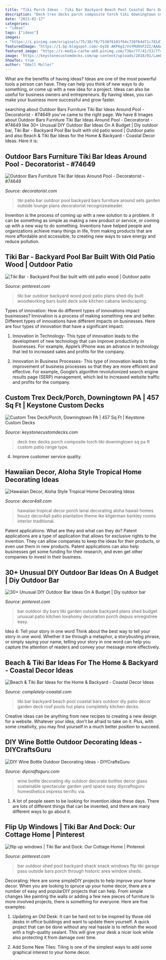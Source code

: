 ```yaml
---
title: "Tiki Porch Ideas - Tiki Bar Backyard Beach Pool Coastal Bars Outdoor Diy Patio Decor Garden Deck Roof Pools Hut Plans Completely Kitchen Decks"
description: "Deck trex decks porch composite torch tiki downingtown sq pa ft custom patio range type"
date: "2023-02-17"
categories:
- "ideas"
tags: ["ideas"]
images:
- "https://i.pinimg.com/originals/75/38/f6/7538f6101f64c720f64d71c781d7b476.jpg"
featuredImage: "https://1.bp.blogspot.com/-OyIE-AKP6gI/VvYMd9SF2ZI/AAAAAAABJb0/W2Gvn3qTP_0KkpGPqOkJZO1v91VcEYp-w/s1600/diy-tiki-bar-building-plan.jpg"
featured_image: "https://s-media-cache-ak0.pinimg.com/736x/7f/41/53/7f4153508e6f4cac4c5511282cf5fe7d.jpg"
image: "https://keystonecustomdecks.com/wp-content/uploads/2018/01/Lambert1-Copy.jpg"
ShowToc: true
author: "Odell Muller"
---
```



What are the benefits of having ideas?
Ideas are one of the most powerful tools a person can have. They can help you think of new ways to do something, or come up with a new idea for a project. Ideas can also be useful for business owners and entrepreneurs. By having ideas, you can make your business more successful and grow faster.

	

		
searching about Outdoor Bars Furniture Tiki Bar Ideas Around Pool - Decoratorist - #74649 you've came to the right page. We have 8 Images about Outdoor Bars Furniture Tiki Bar Ideas Around Pool - Decoratorist - #74649 like 30+ Unusual DIY Outdoor Bar Ideas On A Budget | Diy outdoor bar, Tiki Bar - Backyard Pool Bar built with old patio wood | Outdoor patio and also Beach &amp; Tiki Bar Ideas for the Home &amp; Backyard - Coastal Decor Ideas. Here it is:
		
    
## Outdoor Bars Furniture Tiki Bar Ideas Around Pool - Decoratorist - #74649

<img loading=lazy src="https://cdn.decoratorist.com/wp-content/uploads/outdoor-bars-furniture-tiki-bar-ideas-around-pool-853663.jpg" onerror="this.onerror=null;this.src='https://tse4.mm.bing.net/th?id=OIP.pBh5_16rJcnTNZ9HBThMRwHaFj&amp;pid=15.1';" alt="Outdoor Bars Furniture Tiki Bar Ideas Around Pool - Decoratorist - #74649">

_Source: decoratorist.com_

>tiki patio bar outdoor pool backyard bars furniture around sets garden outside lounge plans decoratorist recognizealeader. 

	

Invention is the process of coming up with a new solution to a problem. It can be something as simple as making a new product or service, or coming up with a new way to do something. Inventions have helped people and organizations achieve many things in life, from making products that are more affordable and accessible, to creating new ways to save energy and reduce pollution.

    
## Tiki Bar - Backyard Pool Bar Built With Old Patio Wood | Outdoor Patio

<img loading=lazy src="https://i.pinimg.com/originals/75/38/f6/7538f6101f64c720f64d71c781d7b476.jpg" onerror="this.onerror=null;this.src='https://tse1.mm.bing.net/th?id=OIP.G5hpkRUOV8VE7Ni6RYPoQgHaFj&amp;pid=15.1';" alt="Tiki Bar - Backyard Pool Bar built with old patio wood | Outdoor patio">

_Source: pinterest.com_

>tiki bar outdoor backyard wood pool patio plans shed diy built woodworking bars build deck side kitchen cabana landscaping. 

	

Types of innovation: How do different types of innovations impact businesses?
Innovation is a process of making something new and better. Different types of innovations have different impacts on businesses. Here are four types of innovation that have a significant impact:
1. Innovation in Technology- This type of innovation leads to the development of new technology that can improve productivity in businesses. For example, Apple’s iPhone was an advance in technology that led to increased sales and profits for the company.

2. Innovation in Business Processes- This type of innovation leads to the improvement of business processes so that they are more efficient and effective. For example, Google’s algorithm revolutionized search engine results page (SERP) management, which led to increased website traffic and profits for the company.


    
## Custom Trex Deck/Porch, Downingtown PA | 457 Sq Ft | Keystone Custom Decks

<img loading=lazy src="https://keystonecustomdecks.com/wp-content/uploads/2018/01/Lambert1-Copy.jpg" onerror="this.onerror=null;this.src='https://tse2.mm.bing.net/th?id=OIP.-Zb64GXVVM5m8P86PnylLwHaFS&amp;pid=15.1';" alt="Custom Trex Deck/Porch, Downingtown PA | 457 Sq Ft | Keystone Custom Decks">

_Source: keystonecustomdecks.com_

>deck trex decks porch composite torch tiki downingtown sq pa ft custom patio range type. 

	

4. Improve customer service quality.

    
## Hawaiian Decor, Aloha Style Tropical Home Decorating Ideas

<img loading=lazy src="http://www.decor4all.com/wp-content/uploads/2012/02/tropical-home-decorating-theme-hawaiian-decor-7.jpg" onerror="this.onerror=null;this.src='https://tse4.mm.bing.net/th?id=OIP.URSBoElgVYowuoObP1SpUgHaKN&amp;pid=15.1';" alt="Hawaiian Decor, Aloha Style Tropical Home Decorating Ideas">

_Source: decor4all.com_

>hawaiian tropical decor porch lanai decorating aloha hawaii homes houzz decor4all patio plantation theme ike kligerman barkley rooms interior traditional. 

	

Patent applications: What are they and what can they do?
Patent applications are a type of application that allows for exclusive rights to the invention. They can allow companies to keep the ideas for their products, or even use them in new products. Patent applications can also help businesses get some funding for their research, and even get other companies to invest in their business.

    
## 30+ Unusual DIY Outdoor Bar Ideas On A Budget | Diy Outdoor Bar

<img loading=lazy src="https://i.pinimg.com/originals/8f/31/12/8f31128d18ca5e9d0e0ea9ee4b526fe3.jpg" onerror="this.onerror=null;this.src='https://tse4.mm.bing.net/th?id=OIP.HqBME2Sjg6RD1av5AR3gqgHaNK&amp;pid=15.1';" alt="30+ Unusual DIY Outdoor Bar Ideas On A Budget | Diy outdoor bar">

_Source: pinterest.com_

>bar outdoor diy bars tiki garden outside backyard plans shed budget unusual patio kitchen lovahomy decoration porch depuis enregistrée easy. 

	

Idea 4: Tell your story in one word
Think about the best way to tell your story in one word. Whether it be through a metaphor, a storybusting phrase, or simply saying your name, telling your story in one word can help you capture the attention of readers and convey your message more effectively.

    
## Beach &amp; Tiki Bar Ideas For The Home &amp; Backyard - Coastal Decor Ideas

<img loading=lazy src="https://1.bp.blogspot.com/-OyIE-AKP6gI/VvYMd9SF2ZI/AAAAAAABJb0/W2Gvn3qTP_0KkpGPqOkJZO1v91VcEYp-w/s1600/diy-tiki-bar-building-plan.jpg" onerror="this.onerror=null;this.src='https://tse3.mm.bing.net/th?id=OIP.SiDDkgXQrxW0Fk0dQ8R-TQHaGA&amp;pid=15.1';" alt="Beach &amp; Tiki Bar Ideas for the Home &amp; Backyard - Coastal Decor Ideas">

_Source: completely-coastal.com_

>tiki bar backyard beach pool coastal bars outdoor diy patio decor garden deck roof pools hut plans completely kitchen decks. 

	

Creative ideas can be anything from new recipes to creating a new design for a website. Whatever your idea, don't be afraid to take on it. Plus, with some creativity, you may find yourself in a much better position to succeed.

    
## DIY Wine Bottle Outdoor Decorating Ideas - DIYCraftsGuru

<img loading=lazy src="http://www.diycraftsguru.com/wp-content/uploads/2016/08/17-Bottle-Outdoor-Decorating-Ideas.jpg" onerror="this.onerror=null;this.src='https://tse1.mm.bing.net/th?id=OIP.V4KSW-mGleRfZXv9r4PMEwHaLH&amp;pid=15.1';" alt="DIY Wine Bottle Outdoor Decorating Ideas - DIYCraftsGuru">

_Source: diycraftsguru.com_

>wine bottle decorating diy outdoor decorate bottles decor glass sustainable spectacular garden yard space easy diycraftsguru homesthetics impress terrific via. 

	

1. A lot of people seem to be looking for invention ideas these days. There are lots of different things that can be invented, and there are many different ways to go about it. 

    
## Flip Up Windows | Tiki Bar And Dock: Our Cottage Home | Pinterest

<img loading=lazy src="https://s-media-cache-ak0.pinimg.com/736x/7f/41/53/7f4153508e6f4cac4c5511282cf5fe7d.jpg" onerror="this.onerror=null;this.src='https://tse2.mm.bing.net/th?id=OIP.gggGcgtkT2sDM7PUAxuPYgHaJ3&amp;pid=15.1';" alt="flip up windows | Tiki Bar and Dock: Our Cottage Home | Pinterest">

_Source: pinterest.com_

>bar outdoor shed pool backyard shack snack windows flip tiki garage pass outside bars porch through historic area window sheds. 

	

Decorating: Here are some simpleDIY projects to help improve your home decor.
When you are looking to spruce up your home decor, there are a number of easy and popularDIY projects that can help. From simple changes like painting the walls or adding a few new pieces of furniture to more involved projects, there is something for everyone. Here are five examples:
1. Updating an Old Desk: It can be hard not to be inspired by those old desks in office buildings and want to update them yourself. A quick project that can be done without any real hassle is to refinish the wood with a high-quality sealant. This will give your desk a nicer look while also protecting it from damage over time.

2. Add Some New Tiles: Tiling is one of the simplest ways to add some graphical interest to your home decor.

